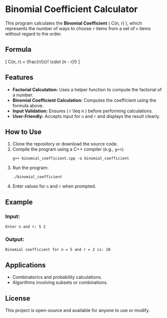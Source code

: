 # Binomial Coefficient Calculator

This program calculates the **Binomial Coefficient** \( C(n, r) \), which represents the number of ways to choose `r` items from a set of `n` items without regard to the order.

## Formula
\[
C(n, r) = \frac{n!}{r! \cdot (n - r)!}
\]

## Features
- **Factorial Calculation:** Uses a helper function to compute the factorial of a number.
- **Binomial Coefficient Calculation:** Computes the coefficient using the formula above.
- **Input Validation:** Ensures \( r \leq n \) before performing calculations.
- **User-Friendly:** Accepts input for `n` and `r` and displays the result clearly.

## How to Use
1. Clone the repository or download the source code.
2. Compile the program using a C++ compiler (e.g., `g++`):
   ```
   g++ binomial_coefficient.cpp -o binomial_coefficient
   ```
3. Run the program:
   ```
   ./binomial_coefficient
   ```
4. Enter values for `n` and `r` when prompted.

## Example
### Input:
```
Enter n and r: 5 2
```
### Output:
```
Binomial coefficient for n = 5 and r = 2 is: 10
```

## Applications
- Combinatorics and probability calculations.
- Algorithms involving subsets or combinations.

## License
This project is open-source and available for anyone to use or modify.

